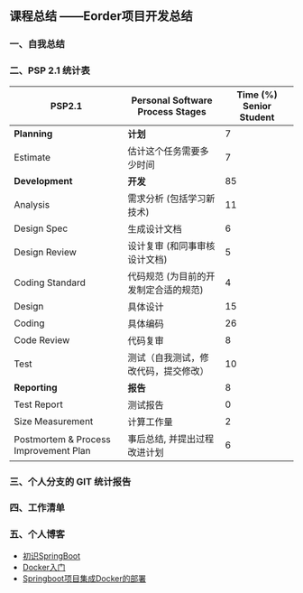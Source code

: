 ## 课程总结 ——Eorder项目开发总结

### 一、自我总结
### 二、PSP 2.1 统计表

PSP2.1       | Personal Software Process Stages| Time (%) Senior Student |
------------ | ------------------------------- | ----------------------- |
**Planning** | **计划** | 7 |
Estimate  | 估计这个任务需要多少时间 | 7 |
**Development**  | **开发** |  85 |
Analysis   | 需求分析 (包括学习新技术) | 11 |
Design Spec| 生成设计文档 | 6 |
Design Review| 设计复审 (和同事审核设计文档)| 5 |
Coding Standard| 代码规范 (为目前的开发制定合适的规范)| 4 |
Design|具体设计| 15 |
Coding|具体编码| 26 |
Code Review| 代码复审| 8 |
Test|测试（自我测试，修改代码，提交修改）| 10 |
**Reporting** | **报告** | 8 |
Test Report | 测试报告 | 0 |
Size Measurement | 计算工作量 | 2 |
Postmortem & Process Improvement Plan| 事后总结, 并提出过程改进计划 | 6 |

### 三、个人分支的 GIT 统计报告
### 四、工作清单
### 五、个人博客

- [初识SpringBoot](https://south270.github.io/blog/2018/04/12/first-study-report/)
- [Docker入门](https://blog.csdn.net/south_l/article/details/80816007)
- [Springboot项目集成Docker的部署](https://blog.csdn.net/south_l/article/details/80821299)
